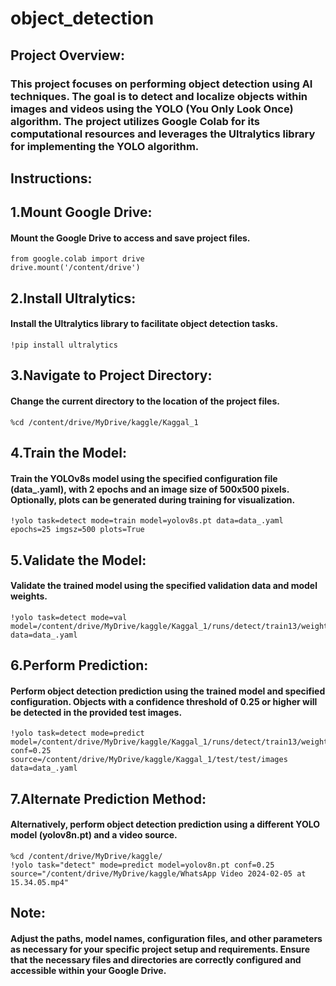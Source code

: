# object_detection

## Project Overview:
### This project focuses on performing object detection using AI techniques. The goal is to detect and localize objects within images and videos using the YOLO (You Only Look Once) algorithm. The project utilizes Google Colab for its computational resources and leverages the Ultralytics library for implementing the YOLO algorithm.

## Instructions:
## 1.Mount Google Drive: 
#### Mount the Google Drive to access and save project files.
```
from google.colab import drive
drive.mount('/content/drive')
```

## 2.Install Ultralytics: 
#### Install the Ultralytics library to facilitate object detection tasks.

```
!pip install ultralytics

```


## 3.Navigate to Project Directory: 
#### Change the current directory to the location of the project files.

```
%cd /content/drive/MyDrive/kaggle/Kaggal_1

```

## 4.Train the Model: 
#### Train the YOLOv8s model using the specified configuration file (data_.yaml), with 2 epochs and an image size of 500x500 pixels. Optionally, plots can be generated during training for visualization.

```
!yolo task=detect mode=train model=yolov8s.pt data=data_.yaml epochs=25 imgsz=500 plots=True

```

## 5.Validate the Model: 
#### Validate the trained model using the specified validation data and model weights.

```
!yolo task=detect mode=val model=/content/drive/MyDrive/kaggle/Kaggal_1/runs/detect/train13/weights/best.pt data=data_.yaml

```

## 6.Perform Prediction: 
#### Perform object detection prediction using the trained model and specified configuration. Objects with a confidence threshold of 0.25 or higher will be detected in the provided test images.

```
!yolo task=detect mode=predict model=/content/drive/MyDrive/kaggle/Kaggal_1/runs/detect/train13/weights/best.pt conf=0.25 source=/content/drive/MyDrive/kaggle/Kaggal_1/test/test/images data=data_.yaml

```

## 7.Alternate Prediction Method: 
#### Alternatively, perform object detection prediction using a different YOLO model (yolov8n.pt) and a video source.

```
%cd /content/drive/MyDrive/kaggle/
!yolo task="detect" mode=predict model=yolov8n.pt conf=0.25 source="/content/drive/MyDrive/kaggle/WhatsApp Video 2024-02-05 at 15.34.05.mp4"

```

## Note: 
#### Adjust the paths, model names, configuration files, and other parameters as necessary for your specific project setup and requirements. Ensure that the necessary files and directories are correctly configured and accessible within your Google Drive.


